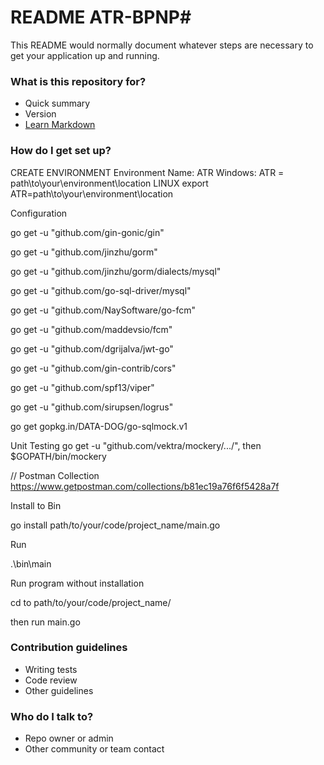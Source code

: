 # README ATR-BPNP#

This README would normally document whatever steps are necessary to get your application up and running.

### What is this repository for? ###

* Quick summary
* Version
* [Learn Markdown](https://bitbucket.org/tutorials/markdowndemo)

### How do I get set up? ###

CREATE ENVIRONMENT
  Environment Name: ATR
  Windows: 
    ATR = path\to\your\environment\location
  LINUX
    export ATR=path\to\your\environment\location

Configuration

  go get -u "github.com/gin-gonic/gin"

  go get -u "github.com/jinzhu/gorm"

  go get -u "github.com/jinzhu/gorm/dialects/mysql"

  go get -u "github.com/go-sql-driver/mysql"

  go get -u "github.com/NaySoftware/go-fcm"

  go get -u "github.com/maddevsio/fcm"

  go get -u "github.com/dgrijalva/jwt-go"

  go get -u "github.com/gin-contrib/cors"

  go get -u "github.com/spf13/viper"

  go get -u "github.com/sirupsen/logrus"

  go get gopkg.in/DATA-DOG/go-sqlmock.v1

Unit Testing
  go get -u "github.com/vektra/mockery/.../", then $GOPATH/bin/mockery

// Postman Collection 
https://www.getpostman.com/collections/b81ec19a76f6f5428a7f


Install to Bin

go install path/to/your/code/project_name/main.go

Run 

.\bin\main 


Run program without installation

cd to path/to/your/code/project_name/

then run main.go

### Contribution guidelines ###

* Writing tests
* Code review
* Other guidelines

### Who do I talk to? ###

* Repo owner or admin
* Other community or team contact